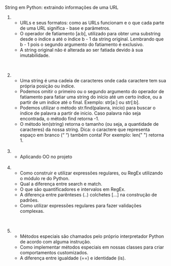 String em Python: extraindo informações de uma URL

1. <ul>
    <li>URLs e seus formatos: como as URLs funcionam e o que cada parte de uma URL significa - base e parâmetros.</li>
    <li> O operador de fatiamento [a:b], utilizado para obter uma substring desde o índice a até o índice b - 1 da string original. Lembrando que b - 1 pois o segundo argumento do fatiamento é exclusivo.</li>
    <li> A string original não é alterada ao ser fatiada devido à sua imutabilidade.</li>
   </ul>
<br>

2. <ul>
    <li>Uma string é uma cadeia de caracteres onde cada caractere tem sua própria posição ou índice.
    </li>
    <li>Podemos omitir o primeiro ou o segundo argumento do operador de fatiamento para fatiar uma string do início até um certo índice, ou a partir de um índice até o final. Exemplo: str[a:] ou str[:b].
    </li>
    <li>Podemos utilizar o método str.find(palavra, inicio) para buscar o índice de palavra a partir de inicio.
        Caso palavra não seja encontrada, o método find retorna -1.
    </li>
    <li>
        O método len(string) retorna o tamanho (ou seja, a quantidade de caracteres) da nossa string.
        Dica: o caractere que representa espaço em branco (“ “) também conta! Por exemplo: len(" ") retorna 1.
    </li>
    </ul>
   <br>
   
3. <ul>
    <li>
    Aplicando OO no projeto
    </li>
    </ul>
    <br>
   
4. <ul>
      <li>
      Como construir e utilizar expressões regulares, ou RegEx utilizando o módulo re do Python.
      </li>
      <li>
      Qual a diferença entre search e match.
      </li>
      <li>
      O que são quantificadores e intervalos em RegEx.
      </li>
      <li>
      A diferença entre parênteses (..) colchetes [...] na construção de padrões.
      </li>
      <li>
      Como utilizar expressões regulares para fazer validações complexas.
      </li>
</ul>
<br>

5. <ul>
   <li>
   Métodos especiais são chamados pelo próprio interpretador Python de acordo com alguma instrução.
   </li>
   <li>
   Como implementar métodos especiais em nossas classes para criar comportamentos customizados.
   </li>
   <li>
   A diferença entre igualdade (==) e identidade (is).
   </li>
</ul>